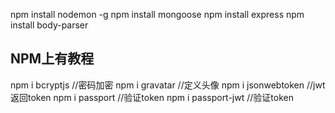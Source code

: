 npm install nodemon -g
npm install mongoose
npm install express
npm install body-parser
## NPM上有教程
npm i bcryptjs  //密码加密
npm i gravatar  //定义头像
npm i jsonwebtoken //jwt返回token
npm i passport //验证token
npm i passport-jwt //验证token